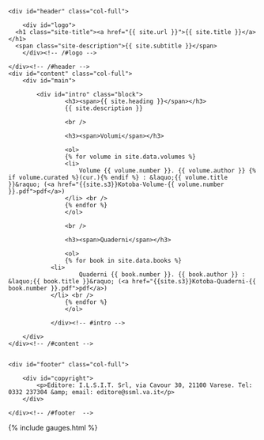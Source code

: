 <!DOCTYPE html PUBLIC "-//W3C//DTD XHTML 1.0 Transitional//EN" "http://www.w3.org/TR/xhtml1/DTD/xhtml1-transitional.dtd">
<html xmlns="http://www.w3.org/1999/xhtml">
<head profile="http://gmpg.org/xfn/11">

<title>{% if page.title %}{{ page.title }}{% else %}{{ site.title }} | {{ site.subtitle }}{% endif %}</title>
<meta http-equiv="Content-Type" content="text/html; charset=UTF-8" />
<meta name="robots" content="index, nofollow" />

<link rel="stylesheet" href="{{ "/css/style.css" | prepend: site.baseurl }}">

<!-- Theme version -->
<meta name="generator" content="Placeholder 1.1" />
<meta name="generator" content="Jekyll" />

<!-- Google Webfonts -->
<link href="http://fonts.googleapis.com/css?family=Lobster|Droid+Serif:r,b,i,bi|Merriweather" rel="stylesheet" type="text/css">

<!-- Woo Custom Typography -->
<style type="text/css">
#logo .site-title a {font:normal 40px/1.2em Lobster;color:#222222;}
#logo .site-description {font:italic 14px/1em Lobster;color:#999999;}
#main #intro p { font:normal 14px/1.5em Droid Serif;color:#555555; }
#footer p { font:normal 14px/1em Merriweather;color:#999; }
</style>

<!-- Options Panel Custom CSS -->
<style type="text/css">
#logo img { display:none; } .site-title { display:block!important; }
.site-description { display:block!important; }
</style>

</head>

<body class="home blog">

<div id="wrapper">

	<div id="header" class="col-full">

		<div id="logo">
      <h1 class="site-title"><a href="{{ site.url }}">{{ site.title }}</a></h1>
      <span class="site-description">{{ site.subtitle }}</span>
		</div><!-- /#logo -->

	</div><!-- /#header -->
    <div id="content" class="col-full">
    	<div id="main">

    		<div id="intro" class="block">
					<h3><span>{{ site.heading }}</span></h3>
					{{ site.description }}

					<br />

					<h3><span>Volumi</span></h3>

					<ol>
					{% for volume in site.data.volumes %}
					<li>
						Volume {{ volume.number }}. {{ volume.author }} {% if volume.curated %}(cur.){% endif %} : &laquo;{{ volume.title }}&raquo; (<a href="{{site.s3}}Kotoba-Volume-{{ volume.number }}.pdf">pdf</a>)
					</li> <br />
					{% endfor %}
					</ol>

					<br />

					<h3><span>Quaderni</span></h3>

					<ol>
					{% for book in site.data.books %}
  				<li>
						Quaderni {{ book.number }}. {{ book.author }} : &laquo;{{ book.title }}&raquo; (<a href="{{site.s3}}Kotoba-Quaderni-{{ book.number }}.pdf">pdf</a>)
  				</li> <br />
					{% endfor %}
					</ol>

				</div><!-- #intro -->

   		</div>
    </div><!-- /#content -->


	<div id="footer" class="col-full">

		<div id="copyright">
			<p>Editore: I.L.S.I.T. Srl, via Cavour 30, 21100 Varese. Tel: 0332 237304 &amp; email: editore@ssml.va.it</p>
		</div>

	</div><!-- /#footer  -->

</div><!-- /#wrapper -->

<!--stats_footer_test-->
{% include gauges.html %}

</body>
</html>
